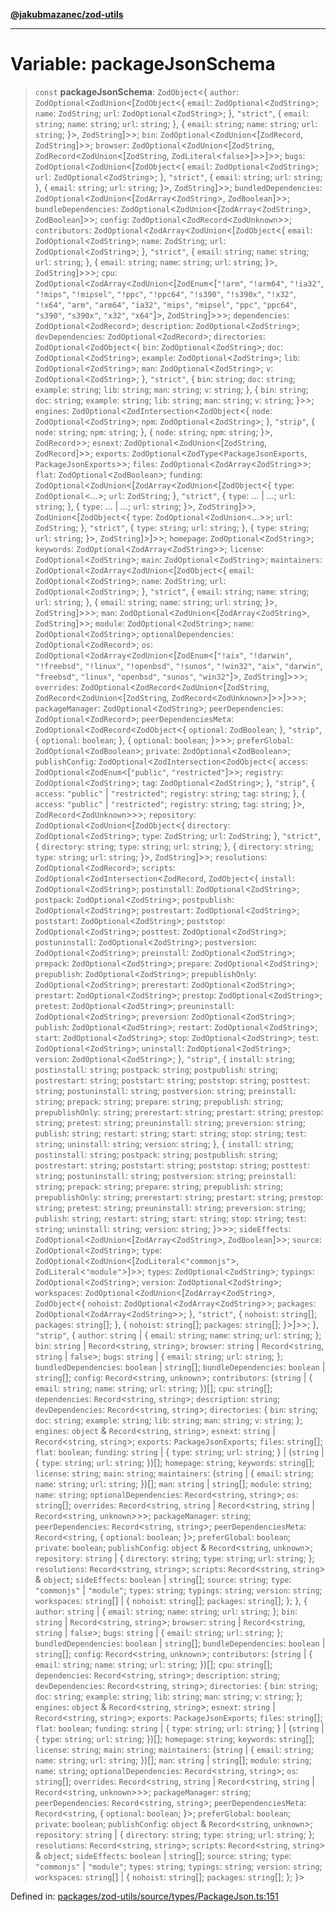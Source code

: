 [**@jakubmazanec/zod-utils**](../README.md)

---

# Variable: packageJsonSchema

> `const` **packageJsonSchema**: `ZodObject`\<\{ `author`:
> `ZodOptional`\<`ZodUnion`\<\[`ZodObject`\<\{ `email`: `ZodOptional`\<`ZodString`\>; `name`:
> `ZodString`; `url`: `ZodOptional`\<`ZodString`\>; \}, `"strict"`, \{ `email`: `string`; `name`:
> `string`; `url`: `string`; \}, \{ `email`: `string`; `name`: `string`; `url`: `string`; \}\>,
> `ZodString`\]\>\>; `bin`: `ZodOptional`\<`ZodUnion`\<\[`ZodRecord`, `ZodString`\]\>\>; `browser`:
> `ZodOptional`\<`ZodUnion`\<\[`ZodString`, `ZodRecord`\<`ZodUnion`\<\[`ZodString`,
> `ZodLiteral`\<`false`\>\]\>\>\]\>\>; `bugs`: `ZodOptional`\<`ZodUnion`\<\[`ZodObject`\<\{ `email`:
> `ZodOptional`\<`ZodString`\>; `url`: `ZodOptional`\<`ZodString`\>; \}, `"strict"`, \{ `email`:
> `string`; `url`: `string`; \}, \{ `email`: `string`; `url`: `string`; \}\>, `ZodString`\]\>\>;
> `bundledDependencies`: `ZodOptional`\<`ZodUnion`\<\[`ZodArray`\<`ZodString`\>, `ZodBoolean`\]\>\>;
> `bundleDependencies`: `ZodOptional`\<`ZodUnion`\<\[`ZodArray`\<`ZodString`\>, `ZodBoolean`\]\>\>;
> `config`: `ZodOptional`\<`ZodRecord`\<`ZodUnknown`\>\>; `contributors`:
> `ZodOptional`\<`ZodArray`\<`ZodUnion`\<\[`ZodObject`\<\{ `email`: `ZodOptional`\<`ZodString`\>;
> `name`: `ZodString`; `url`: `ZodOptional`\<`ZodString`\>; \}, `"strict"`, \{ `email`: `string`;
> `name`: `string`; `url`: `string`; \}, \{ `email`: `string`; `name`: `string`; `url`: `string`;
> \}\>, `ZodString`\]\>\>\>; `cpu`: `ZodOptional`\<`ZodArray`\<`ZodUnion`\<\[`ZodEnum`\<\[`"!arm"`,
> `"!arm64"`, `"!ia32"`, `"!mips"`, `"!mipsel"`, `"!ppc"`, `"!ppc64"`, `"!s390"`, `"!s390x"`,
> `"!x32"`, `"!x64"`, `"arm"`, `"arm64"`, `"ia32"`, `"mips"`, `"mipsel"`, `"ppc"`, `"ppc64"`,
> `"s390"`, `"s390x"`, `"x32"`, `"x64"`\]\>, `ZodString`\]\>\>\>; `dependencies`:
> `ZodOptional`\<`ZodRecord`\>; `description`: `ZodOptional`\<`ZodString`\>; `devDependencies`:
> `ZodOptional`\<`ZodRecord`\>; `directories`: `ZodOptional`\<`ZodObject`\<\{ `bin`:
> `ZodOptional`\<`ZodString`\>; `doc`: `ZodOptional`\<`ZodString`\>; `example`:
> `ZodOptional`\<`ZodString`\>; `lib`: `ZodOptional`\<`ZodString`\>; `man`:
> `ZodOptional`\<`ZodString`\>; `v`: `ZodOptional`\<`ZodString`\>; \}, `"strict"`, \{ `bin`:
> `string`; `doc`: `string`; `example`: `string`; `lib`: `string`; `man`: `string`; `v`: `string`;
> \}, \{ `bin`: `string`; `doc`: `string`; `example`: `string`; `lib`: `string`; `man`: `string`;
> `v`: `string`; \}\>\>; `engines`: `ZodOptional`\<`ZodIntersection`\<`ZodObject`\<\{ `node`:
> `ZodOptional`\<`ZodString`\>; `npm`: `ZodOptional`\<`ZodString`\>; \}, `"strip"`, \{ `node`:
> `string`; `npm`: `string`; \}, \{ `node`: `string`; `npm`: `string`; \}\>, `ZodRecord`\>\>;
> `esnext`: `ZodOptional`\<`ZodUnion`\<\[`ZodString`, `ZodRecord`\]\>\>; `exports`:
> `ZodOptional`\<`ZodType`\<`PackageJsonExports`, `PackageJsonExports`\>\>; `files`:
> `ZodOptional`\<`ZodArray`\<`ZodString`\>\>; `flat`: `ZodOptional`\<`ZodBoolean`\>; `funding`:
> `ZodOptional`\<`ZodUnion`\<\[`ZodArray`\<`ZodUnion`\<\[`ZodObject`\<\{ `type`:
> `ZodOptional`\<...\>; `url`: `ZodString`; \}, `"strict"`, \{ `type`: ... \| ...; `url`: `string`;
> \}, \{ `type`: ... \| ...; `url`: `string`; \}\>, `ZodString`\]\>\>, `ZodUnion`\<\[`ZodObject`\<\{
> `type`: `ZodOptional`\<`ZodUnion`\<...\>\>; `url`: `ZodString`; \}, `"strict"`, \{ `type`:
> `string`; `url`: `string`; \}, \{ `type`: `string`; `url`: `string`; \}\>, `ZodString`\]\>\]\>\>;
> `homepage`: `ZodOptional`\<`ZodString`\>; `keywords`: `ZodOptional`\<`ZodArray`\<`ZodString`\>\>;
> `license`: `ZodOptional`\<`ZodString`\>; `main`: `ZodOptional`\<`ZodString`\>; `maintainers`:
> `ZodOptional`\<`ZodArray`\<`ZodUnion`\<\[`ZodObject`\<\{ `email`: `ZodOptional`\<`ZodString`\>;
> `name`: `ZodString`; `url`: `ZodOptional`\<`ZodString`\>; \}, `"strict"`, \{ `email`: `string`;
> `name`: `string`; `url`: `string`; \}, \{ `email`: `string`; `name`: `string`; `url`: `string`;
> \}\>, `ZodString`\]\>\>\>; `man`: `ZodOptional`\<`ZodUnion`\<\[`ZodArray`\<`ZodString`\>,
> `ZodString`\]\>\>; `module`: `ZodOptional`\<`ZodString`\>; `name`: `ZodOptional`\<`ZodString`\>;
> `optionalDependencies`: `ZodOptional`\<`ZodRecord`\>; `os`:
> `ZodOptional`\<`ZodArray`\<`ZodUnion`\<\[`ZodEnum`\<\[`"!aix"`, `"!darwin"`, `"!freebsd"`,
> `"!linux"`, `"!openbsd"`, `"!sunos"`, `"!win32"`, `"aix"`, `"darwin"`, `"freebsd"`, `"linux"`,
> `"openbsd"`, `"sunos"`, `"win32"`\]\>, `ZodString`\]\>\>\>; `overrides`:
> `ZodOptional`\<`ZodRecord`\<`ZodUnion`\<\[`ZodString`, `ZodRecord`\<`ZodUnion`\<\[`ZodString`,
> `ZodRecord`\<`ZodUnknown`\>\]\>\>\]\>\>\>; `packageManager`: `ZodOptional`\<`ZodString`\>;
> `peerDependencies`: `ZodOptional`\<`ZodRecord`\>; `peerDependenciesMeta`:
> `ZodOptional`\<`ZodRecord`\<`ZodObject`\<\{ `optional`: `ZodBoolean`; \}, `"strip"`, \{
> `optional`: `boolean`; \}, \{ `optional`: `boolean`; \}\>\>\>; `preferGlobal`:
> `ZodOptional`\<`ZodBoolean`\>; `private`: `ZodOptional`\<`ZodBoolean`\>; `publishConfig`:
> `ZodOptional`\<`ZodIntersection`\<`ZodObject`\<\{ `access`:
> `ZodOptional`\<`ZodEnum`\<\[`"public"`, `"restricted"`\]\>\>; `registry`:
> `ZodOptional`\<`ZodString`\>; `tag`: `ZodOptional`\<`ZodString`\>; \}, `"strip"`, \{ `access`:
> `"public"` \| `"restricted"`; `registry`: `string`; `tag`: `string`; \}, \{ `access`: `"public"`
> \| `"restricted"`; `registry`: `string`; `tag`: `string`; \}\>, `ZodRecord`\<`ZodUnknown`\>\>\>;
> `repository`: `ZodOptional`\<`ZodUnion`\<\[`ZodObject`\<\{ `directory`:
> `ZodOptional`\<`ZodString`\>; `type`: `ZodString`; `url`: `ZodString`; \}, `"strict"`, \{
> `directory`: `string`; `type`: `string`; `url`: `string`; \}, \{ `directory`: `string`; `type`:
> `string`; `url`: `string`; \}\>, `ZodString`\]\>\>; `resolutions`: `ZodOptional`\<`ZodRecord`\>;
> `scripts`: `ZodOptional`\<`ZodIntersection`\<`ZodRecord`, `ZodObject`\<\{ `install`:
> `ZodOptional`\<`ZodString`\>; `postinstall`: `ZodOptional`\<`ZodString`\>; `postpack`:
> `ZodOptional`\<`ZodString`\>; `postpublish`: `ZodOptional`\<`ZodString`\>; `postrestart`:
> `ZodOptional`\<`ZodString`\>; `poststart`: `ZodOptional`\<`ZodString`\>; `poststop`:
> `ZodOptional`\<`ZodString`\>; `posttest`: `ZodOptional`\<`ZodString`\>; `postuninstall`:
> `ZodOptional`\<`ZodString`\>; `postversion`: `ZodOptional`\<`ZodString`\>; `preinstall`:
> `ZodOptional`\<`ZodString`\>; `prepack`: `ZodOptional`\<`ZodString`\>; `prepare`:
> `ZodOptional`\<`ZodString`\>; `prepublish`: `ZodOptional`\<`ZodString`\>; `prepublishOnly`:
> `ZodOptional`\<`ZodString`\>; `prerestart`: `ZodOptional`\<`ZodString`\>; `prestart`:
> `ZodOptional`\<`ZodString`\>; `prestop`: `ZodOptional`\<`ZodString`\>; `pretest`:
> `ZodOptional`\<`ZodString`\>; `preuninstall`: `ZodOptional`\<`ZodString`\>; `preversion`:
> `ZodOptional`\<`ZodString`\>; `publish`: `ZodOptional`\<`ZodString`\>; `restart`:
> `ZodOptional`\<`ZodString`\>; `start`: `ZodOptional`\<`ZodString`\>; `stop`:
> `ZodOptional`\<`ZodString`\>; `test`: `ZodOptional`\<`ZodString`\>; `uninstall`:
> `ZodOptional`\<`ZodString`\>; `version`: `ZodOptional`\<`ZodString`\>; \}, `"strip"`, \{
> `install`: `string`; `postinstall`: `string`; `postpack`: `string`; `postpublish`: `string`;
> `postrestart`: `string`; `poststart`: `string`; `poststop`: `string`; `posttest`: `string`;
> `postuninstall`: `string`; `postversion`: `string`; `preinstall`: `string`; `prepack`: `string`;
> `prepare`: `string`; `prepublish`: `string`; `prepublishOnly`: `string`; `prerestart`: `string`;
> `prestart`: `string`; `prestop`: `string`; `pretest`: `string`; `preuninstall`: `string`;
> `preversion`: `string`; `publish`: `string`; `restart`: `string`; `start`: `string`; `stop`:
> `string`; `test`: `string`; `uninstall`: `string`; `version`: `string`; \}, \{ `install`:
> `string`; `postinstall`: `string`; `postpack`: `string`; `postpublish`: `string`; `postrestart`:
> `string`; `poststart`: `string`; `poststop`: `string`; `posttest`: `string`; `postuninstall`:
> `string`; `postversion`: `string`; `preinstall`: `string`; `prepack`: `string`; `prepare`:
> `string`; `prepublish`: `string`; `prepublishOnly`: `string`; `prerestart`: `string`; `prestart`:
> `string`; `prestop`: `string`; `pretest`: `string`; `preuninstall`: `string`; `preversion`:
> `string`; `publish`: `string`; `restart`: `string`; `start`: `string`; `stop`: `string`; `test`:
> `string`; `uninstall`: `string`; `version`: `string`; \}\>\>\>; `sideEffects`:
> `ZodOptional`\<`ZodUnion`\<\[`ZodArray`\<`ZodString`\>, `ZodBoolean`\]\>\>; `source`:
> `ZodOptional`\<`ZodString`\>; `type`: `ZodOptional`\<`ZodUnion`\<\[`ZodLiteral`\<`"commonjs"`\>,
> `ZodLiteral`\<`"module"`\>\]\>\>; `types`: `ZodOptional`\<`ZodString`\>; `typings`:
> `ZodOptional`\<`ZodString`\>; `version`: `ZodOptional`\<`ZodString`\>; `workspaces`:
> `ZodOptional`\<`ZodUnion`\<\[`ZodArray`\<`ZodString`\>, `ZodObject`\<\{ `nohoist`:
> `ZodOptional`\<`ZodArray`\<`ZodString`\>\>; `packages`:
> `ZodOptional`\<`ZodArray`\<`ZodString`\>\>; \}, `"strict"`, \{ `nohoist`: `string`[]; `packages`:
> `string`[]; \}, \{ `nohoist`: `string`[]; `packages`: `string`[]; \}\>\]\>\>; \}, `"strip"`, \{
> `author`: `string` \| \{ `email`: `string`; `name`: `string`; `url`: `string`; \}; `bin`: `string`
> \| `Record`\<`string`, `string`\>; `browser`: `string` \| `Record`\<`string`, `string` \|
> `false`\>; `bugs`: `string` \| \{ `email`: `string`; `url`: `string`; \}; `bundledDependencies`:
> `boolean` \| `string`[]; `bundleDependencies`: `boolean` \| `string`[]; `config`:
> `Record`\<`string`, `unknown`\>; `contributors`: (`string` \| \{ `email`: `string`; `name`:
> `string`; `url`: `string`; \})[]; `cpu`: `string`[]; `dependencies`: `Record`\<`string`,
> `string`\>; `description`: `string`; `devDependencies`: `Record`\<`string`, `string`\>;
> `directories`: \{ `bin`: `string`; `doc`: `string`; `example`: `string`; `lib`: `string`; `man`:
> `string`; `v`: `string`; \}; `engines`: `object` & `Record`\<`string`, `string`\>; `esnext`:
> `string` \| `Record`\<`string`, `string`\>; `exports`: `PackageJsonExports`; `files`: `string`[];
> `flat`: `boolean`; `funding`: `string` \| \{ `type`: `string`; `url`: `string`; \} \| (`string` \|
> \{ `type`: `string`; `url`: `string`; \})[]; `homepage`: `string`; `keywords`: `string`[];
> `license`: `string`; `main`: `string`; `maintainers`: (`string` \| \{ `email`: `string`; `name`:
> `string`; `url`: `string`; \})[]; `man`: `string` \| `string`[]; `module`: `string`; `name`:
> `string`; `optionalDependencies`: `Record`\<`string`, `string`\>; `os`: `string`[]; `overrides`:
> `Record`\<`string`, `string` \| `Record`\<`string`, `string` \| `Record`\<`string`,
> `unknown`\>\>\>; `packageManager`: `string`; `peerDependencies`: `Record`\<`string`, `string`\>;
> `peerDependenciesMeta`: `Record`\<`string`, \{ `optional`: `boolean`; \}\>; `preferGlobal`:
> `boolean`; `private`: `boolean`; `publishConfig`: `object` & `Record`\<`string`, `unknown`\>;
> `repository`: `string` \| \{ `directory`: `string`; `type`: `string`; `url`: `string`; \};
> `resolutions`: `Record`\<`string`, `string`\>; `scripts`: `Record`\<`string`, `string`\> &
> `object`; `sideEffects`: `boolean` \| `string`[]; `source`: `string`; `type`: `"commonjs"` \|
> `"module"`; `types`: `string`; `typings`: `string`; `version`: `string`; `workspaces`: `string`[]
> \| \{ `nohoist`: `string`[]; `packages`: `string`[]; \}; \}, \{ `author`: `string` \| \{ `email`:
> `string`; `name`: `string`; `url`: `string`; \}; `bin`: `string` \| `Record`\<`string`,
> `string`\>; `browser`: `string` \| `Record`\<`string`, `string` \| `false`\>; `bugs`: `string` \|
> \{ `email`: `string`; `url`: `string`; \}; `bundledDependencies`: `boolean` \| `string`[];
> `bundleDependencies`: `boolean` \| `string`[]; `config`: `Record`\<`string`, `unknown`\>;
> `contributors`: (`string` \| \{ `email`: `string`; `name`: `string`; `url`: `string`; \})[];
> `cpu`: `string`[]; `dependencies`: `Record`\<`string`, `string`\>; `description`: `string`;
> `devDependencies`: `Record`\<`string`, `string`\>; `directories`: \{ `bin`: `string`; `doc`:
> `string`; `example`: `string`; `lib`: `string`; `man`: `string`; `v`: `string`; \}; `engines`:
> `object` & `Record`\<`string`, `string`\>; `esnext`: `string` \| `Record`\<`string`, `string`\>;
> `exports`: `PackageJsonExports`; `files`: `string`[]; `flat`: `boolean`; `funding`: `string` \| \{
> `type`: `string`; `url`: `string`; \} \| (`string` \| \{ `type`: `string`; `url`: `string`; \})[];
> `homepage`: `string`; `keywords`: `string`[]; `license`: `string`; `main`: `string`;
> `maintainers`: (`string` \| \{ `email`: `string`; `name`: `string`; `url`: `string`; \})[]; `man`:
> `string` \| `string`[]; `module`: `string`; `name`: `string`; `optionalDependencies`:
> `Record`\<`string`, `string`\>; `os`: `string`[]; `overrides`: `Record`\<`string`, `string` \|
> `Record`\<`string`, `string` \| `Record`\<`string`, `unknown`\>\>\>; `packageManager`: `string`;
> `peerDependencies`: `Record`\<`string`, `string`\>; `peerDependenciesMeta`: `Record`\<`string`, \{
> `optional`: `boolean`; \}\>; `preferGlobal`: `boolean`; `private`: `boolean`; `publishConfig`:
> `object` & `Record`\<`string`, `unknown`\>; `repository`: `string` \| \{ `directory`: `string`;
> `type`: `string`; `url`: `string`; \}; `resolutions`: `Record`\<`string`, `string`\>; `scripts`:
> `Record`\<`string`, `string`\> & `object`; `sideEffects`: `boolean` \| `string`[]; `source`:
> `string`; `type`: `"commonjs"` \| `"module"`; `types`: `string`; `typings`: `string`; `version`:
> `string`; `workspaces`: `string`[] \| \{ `nohoist`: `string`[]; `packages`: `string`[]; \}; \}\>

Defined in:
[packages/zod-utils/source/types/PackageJson.ts:151](https://github.com/jakubmazanec/tools/blob/4a8f82fa13ce52bb52e412e9ac98b543cce14fc2/packages/zod-utils/source/types/PackageJson.ts#L151)
